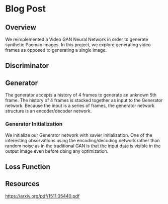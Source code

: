 # Blog Post

## Overview
We reimplemented a Video GAN Neural Network in order to generate synthetic Pacman images. In this project, we explore generating video frames as opposed to generating a single image.

## Discriminator

## Generator
The generator accepts a history of 4 frames to generate an unknown 5th frame. The history of 4 frames is stacked together as input to the Generator network. Because the input is a series of frames, the generator network structure is an encoder/decoder network.

### Generator Initialization
We initialize our Generator network with xavier initialization. One of the interesting observations using the encoding/decoding network rather than random noise as in the traditional GAN is that the input data is visible in the output image even before doing any optimization.

## Loss Function

## Resources
https://arxiv.org/pdf/1511.05440.pdf
